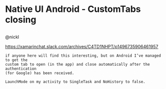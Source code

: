 # Native UI Android - CustomTabs closing

## 

@nickl

https://xamarinchat.slack.com/archives/C4TD1NHPT/p1496735906461957

```
if anyone here will find this interesting, but on Android I’ve managed to get the 
custom tab to open (in the app) and close automatically after the authentication 
(for Google) has been received.

LaunchMode on my activity to SingleTask and NoHistory to false.
```